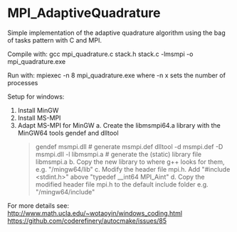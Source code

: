 # MPI_AdaptiveQuadrature

Simple implementation of the adaptive quadrature algorithm using the bag of tasks pattern with C and MPI.

Compile with: 
      gcc mpi_quadrature.c stack.h stack.c -lmsmpi -o mpi_quadrature.exe

Run with:
      mpiexec -n 8 mpi_quadrature.exe
where -n x sets the number of processes

Setup for windows:
1. Install MinGW
2. Install MS-MPI
3. Adapt MS-MPI for MinGW
  a. Create the libmsmpi64.a library with the MinGW64 tools gendef and dlltool
      > gendef msmpi.dll                                  # generate msmpi.def
      > dlltool -d msmpi.def -D msmpi.dll -l libmsmpi.a   # generate the (static) library file libmsmpi.a
  b. Copy the new library to where g++ looks for them, e.g. "/mingw64/lib"
  c. Modify the header file mpi.h. Add "#include <stdint.h>" above "typedef __int64 MPI_Aint"
  d. Copy the modified header file mpi.h to the default include folder e.g. "/mingw64/include"

For more details see: 
  http://www.math.ucla.edu/~wotaoyin/windows_coding.html
  https://github.com/coderefinery/autocmake/issues/85
